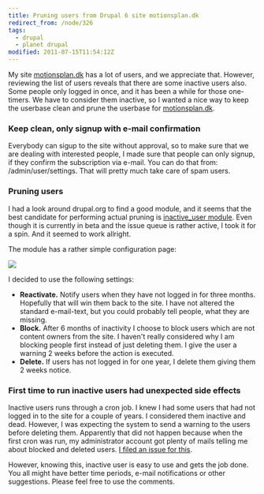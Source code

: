 ```yaml
---
title: Pruning users from Drupal 6 site motionsplan.dk
redirect_from: /node/326
tags:
  - drupal
  - planet drupal
modified: 2011-07-15T11:54:12Z
---
```


My site [motionsplan.dk](http://motionsplan.dk) has a lot of users, and we appreciate that. However, reviewing the list of users reveals that there are some inactive users also. Some people only logged in once, and it has been a while for those one-timers. We have to consider them inactive, so I wanted a nice way to keep the userbase clean and prune the userbase for [motionsplan.dk](http://motionsplan.dk).

### Keep clean, only signup with e-mail confirmation

Everybody can sigup to the site without approval, so to make sure that we are dealing with interested people, I made sure that people can only signup, if they confirm the subscription via e-mail. You can do that from: /admin/user/settings. That will pretty much take care of spam users.

### Pruning users

I had a look around drupal.org to find a good module, and it seems that the best candidate for performing actual pruning is [inactive\_user module](http://drupal.org/project/inactive_user). Even though it is currently in beta and the issue queue is rather active, I took it for a spin. And it seemed to work allright.

The module has a rather simple configuration page:

![](https://larsolesen.dk/sites/larsolesen.dk/files/screenshot-1.png)

I decided to use the following settings:

- **Reactivate.** Notify users when they have not logged in for three months. Hopefully that will win them back to the site. I have not altered the standard e-mail-text, but you could probably tell people, what they are missing.
- **Block.** After 6 months of inactivity I choose to block users which are not content owners from the site. I haven't really considered why I am blocking people first instead of just deleting them. I give the user a warning 2 weeks before the action is executed.
- **Delete.** If users has not logged in for one year, I delete them giving them 2 weeks notice.

### First time to run inactive users had unexpected side effects

Inactive users runs through a cron job. I knew I had some users that had not logged in to the site for a couple of years. I considered them inactive and dead. However, I was expecting the system to send a warning to the users before deleting them. Apparently that did not happen because when the first cron was run, my administrator account got plenty of mails telling me about blocked and deleted users. [I filed an issue for this](http://drupal.org/node/1219652).

However, knowing this, inactive user is easy to use and gets the job done. You all might have better time periods, e-mail notifications or other suggestions. Please feel free to use the comments.

